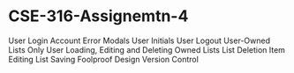 ﻿# CSE-316-Assignemtn-4
User Login
Account Error Modals
User Initials
User Logout
User-Owned Lists Only
User Loading, Editing and Deleting Owned Lists
List Deletion
Item Editing
List Saving
Foolproof Design 
Version Control
